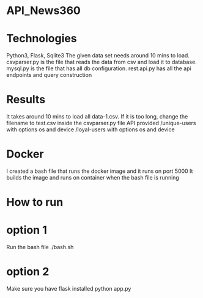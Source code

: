 # API_News360

# Technologies
Python3, Flask, Sqlite3
The given data set needs around 10 mins to load. csvparser.py is the file that reads the data from csv and load it to database. mysql.py is the file that has all db configuration. rest.api.py has all the api endpoints and query construction

# Results
It takes around 10 mins to load all data-1.csv. If it is too long, change the filename to test.csv inside the csvparser.py file
API provided
/unique-users with options os and device
/loyal-users with options os and device


# Docker
I created a bash file that runs the docker image and it runs on port 5000
It builds the image and runs on container when the bash file is running


# How to run
# option 1
Run the bash file ./bash.sh

# option 2
Make sure you have flask installed
python app.py 